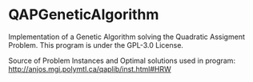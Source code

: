 # QAPGeneticAlgorithm

Implementation of a Genetic Algorithm solving the Quadratic Assigment Problem. 
This program is under the GPL-3.0 License.

Source of Problem Instances and Optimal solutions used in program:
http://anjos.mgi.polymtl.ca/qaplib/inst.html#HRW
